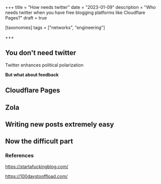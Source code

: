 +++
title = "How needs twitter"
date = "2023-01-09"
description = "Who needs twitter when you have free blogging platforms like Cloudflare Pages?"
draft = true

[taxonomies]
tags = ["networks", "engineering"]

+++

## You don't need twitter

Twitter enhances political polarization

**But what about feedback**

## Cloudflare Pages

## Zola 

## Writing new posts extremely easy

## Now the difficult part

### References

https://startafuckingblog.com/

https://100daystooffload.com/